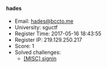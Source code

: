 #### hades  

* Email: hades@bccto.me  
* University: sguctf  
* Register Time: 2017-05-16 18:43:55  
* Register IP: 219.129.250.217  
* Score: 1  
* Solved challenges: 
  * [[MISC] signin](https://github.com/SniperOJ/Challenges/blob/master/misc/signin.json)  

